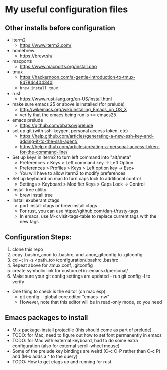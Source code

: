 # My useful configuration files

## Other installs before configuration
* iterm2
  * https://www.iterm2.com/
* homebrew
  * https://brew.sh/
* macports
  * https://www.macports.org/install.php
* tmux
  * https://hackernoon.com/a-gentle-introduction-to-tmux-8d784c404340j
  * `brew install tmux`
* rust
  * https://www.rust-lang.org/en-US/install.html
* make sure emacs 25 or above is installed (for prelude)
  * http://wikemacs.org/wiki/Installing_Emacs_on_OS_X
  * verify that the emacs being run is >= emacs25
* emacs prelude
  * https://github.com/bbatsov/prelude
* set up git (with ssh-keygen, personal access token, etc)
  * https://help.github.com/articles/generating-a-new-ssh-key-and-adding-it-to-the-ssh-agent/
  * https://help.github.com/articles/creating-a-personal-access-token-for-the-command-line/
* Set up keys in iterm2 to turn left command into "alt/meta"
  * Preferences > Keys > Left command key -> Left Option
  * Preferences > Profiles > Keys > Left option key -> Esc+
  * You will have to allow iterm2 to modify preferences
* Set up keyboard on mac to turn caps lock to additional control
  * Settings > Keyboard > Modifier Keys > Caps Lock -> Control
* Install tree utility
  * brew install tree
* Install exuberant ctags
  * port install ctags or brew install ctags
  * For rust, you can use https://github.com/dan-t/rusty-tags
  * In emacs, use M-x visit-tags-table to replace current tags with the new tags

## Configuration Steps:
1. clone this repo
2. copy .bashrc_anon to .bashrc, and .anon_gitconfig to .gitconfig
3. cd ~; ln -s <path_to>/configuration/.bashrc .bashrc
4. Repeat above for .tmux.conf, .gitconfig
5. create symbolic link for custom.el in .emacs.d/personal/
6. Make sure your git config settings are updated - run git config -l to verify
* One thing to check is the editor (on mac esp). 
  * git config --global core.editor "emacs -nw"
  * However, note that this editor will be in read-only mode, so you need

## Emacs packages to install
* M-x package-install projectile (this should come as part of prelude)
* TODO: for Mac, need to figure out how to set font permanently in emacs
* TODO: for Mac with external keyboard, had to do some extra configuration (also for external scroll-wheel mouse)
* Some of the prelude key bindings are weird (C-c C-P rather than C-c P) and (M-x adds a ^ to the query)
* TODO: How to get etags up and running for rust
